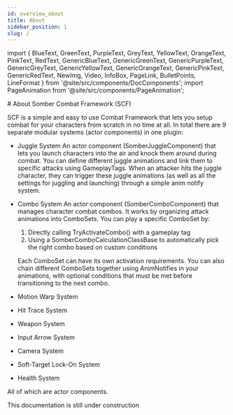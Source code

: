 ```yaml
---
id: overview_about
title: About
sidebar_position: 1
slug: /
---
```


import {
  BlueText,
  GreenText,
  PurpleText,
  GreyText,
  YellowText,
  OrangeText,
  PinkText,
  RedText,
  GenericBlueText,
  GenericGreenText,
  GenericPurpleText,
  GenericGreyText,
  GenericYellowText,
  GenericOrangeText,
  GenericPinkText,
  GenericRedText,
  NewImg,
  Video,
  InfoBox,
  PageLink,
  BulletPoints,
  LineFormat
} from '@site/src/components/DocComponents';
import PageAnimation from '@site/src/components/PageAnimation';

<PageAnimation>
<NewImg src="/assets/scf_logo.png" />
# About Somber Combat Framework (SCF)

SCF is a simple and easy to use Combat Framework that lets you setup combat for your characters from scratch in no time at all. In total there are 9 separate modular systems (actor components) in one plugin:
- <GreenText>Juggle System</GreenText> An actor component (<GreenText>SomberJuggleComponent</GreenText>) that lets you launch characters into the air and knock them around during combat. You can define different juggle animations and link them to specific attacks using GameplayTags. When an attacker hits the juggle character, they can trigger these juggle animations (as well as all the settings for juggling and launching) through a simple anim notify system.
- <YellowText>Combo System</YellowText> An actor component (<YellowText>SomberComboComponent</YellowText>) that manages character combat combos. It works by organizing attack animations into <YellowText>ComboSets</YellowText>. You can play a specific ComboSet by:
  1. Directly calling <YellowText>TryActivateCombo()</YellowText> with a gameplay tag
  2. Using a <YellowText>SomberComboCalculationClassBase</YellowText> to automatically pick the right combo based on custom conditions

  Each <YellowText>ComboSet</YellowText> can have its own activation requirements. You can also chain different <YellowText>ComboSets</YellowText> together using AnimNotifies in your animations, with optional conditions that must be met before transitioning to the next combo.
- <BlueText>Motion Warp System</BlueText>
- <RedText>Hit Trace System</RedText>
- <PinkText>Weapon System</PinkText>
- <PurpleText>Input Arrow System</PurpleText>
- <GreyText>Camera System</GreyText>
- <OrangeText>Soft-Target Lock-On System</OrangeText>
- Health System

All of which are actor components. 



<InfoBox>This documentation is <GenericYellowText>still under construction</GenericYellowText></InfoBox>

</PageAnimation>